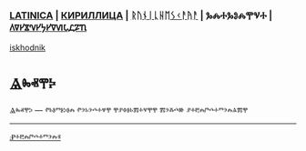 ### [LATINICA](../Latn/Yazyik.md) | [КИРИЛЛИЦА](../Cyrl/Язык.md) | [ᚱᚢᚾᛁᚳᚺᛖᛊᚲᚨᚤᚨ](../Runr/ᚤᚨᛉᚤᛁᚲ.md) | ⰃⰎⰀⰃⰑⰎⰉⰜⰀ | [𐍓𐍠𐍔𐍮𐍝𐍔𐍟𐍔𐍠𐍜𐍡𐍚𐍐𐍴](../Perm/𐍴𐍗𐍨𐍚.md)
[iskhodnik](./KNIGA/Yazyik.md)

#  Ⱑⰸⱏⰹⰽ 

Ⱑⰸⱏⰹⰽ — ⱂⱃⱁⱅⱁⰽⱁⰾ ⱂⰵⱃⰵⰴⰰⱍⰹ ⰹⱀⱇⱁⱃⰿⰰⱌⰹⰹ ⰿⰵⰶⰴⱆ ⱀⰰⰱⰾⱓⰴⰰⱅⰵⰾⱑⰿⰹ

___
[Ⱀⰰⰱⰾⱓⰴⰰⱅⰵⰾⱐ](Ⱀⰰⰱⰾⱓⰴⰰⱅⰵⰾⱐ.md)
